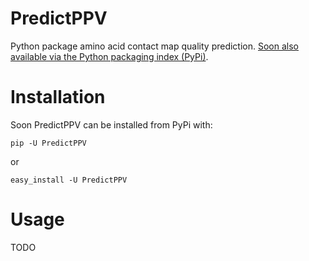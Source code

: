 PredictPPV
==========

Python package amino acid contact map quality prediction.
[Soon also available via the Python packaging index (PyPi)](https://pypi.python.org/pypi/PredictPPV).


Installation
============

Soon PredictPPV can be installed from PyPi with:

``pip -U PredictPPV``

or

``easy_install -U PredictPPV``


Usage
=====

TODO
